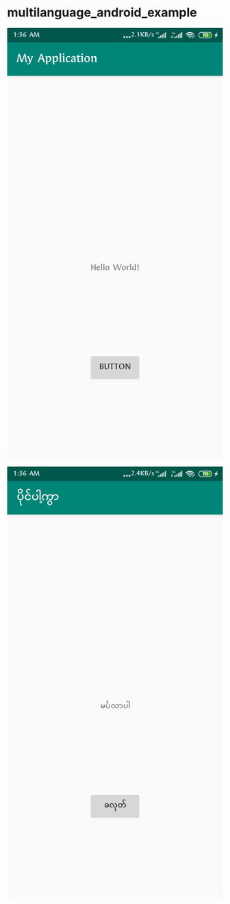 # multilanguage_android_example

![English Language](https://raw.githubusercontent.com/kywthiha/multilanguage_android_example/master/demo/eng.jpg)

![Myanmar Language](https://raw.githubusercontent.com/kywthiha/multilanguage_android_example/master/demo/my.jpg)